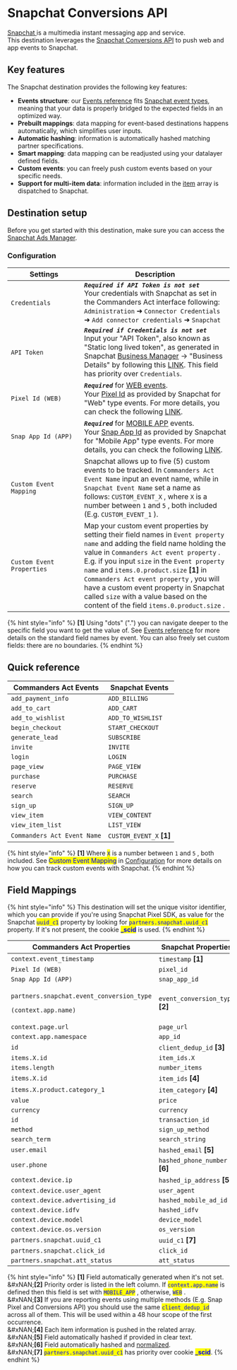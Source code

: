 # Snapchat Conversions API

[Snapchat ](https://www.snapchat.com/)is a multimedia instant messaging app and service. \
This destination leverages the [Snapchat Conversions API](https://marketingapi.snapchat.com/docs/conversion.html#introduction) to push web and app events to Snapchat.

## Key features

The Snapchat destination provides the following key features:

* **Events structure**: our [Events reference](https://community.commandersact.com/platform-x/developers/tracking/events-reference) fits [Snapchat event types](https://marketingapi.snapchat.com/docs/conversion.html#conversion-parameters), meaning that your data is properly bridged to the expected fields in an optimized way.
* **Prebuilt mappings**: data mapping for event-based destinations happens automatically, which simplifies user inputs.
* **Automatic hashing**: information is automatically hashed matching partner specifications.
* **Smart mapping**: data mapping can be readjusted using your datalayer defined fields.
* **Custom events**: you can freely push custom events based on your specific needs.
* **Support for multi-item data**: information included in the [item](https://community.commandersact.com/platform-x/developers/tracking/events-reference#item) array is dispatched to Snapchat.

## Destination setup

Before you get started with this destination, make sure you can access the [Snapchat Ads Manager](https://ads.snapchat.com).

### Configuration

<table><thead><tr><th width="150">Settings</th><th>Description</th></tr></thead><tbody><tr><td><code>Credentials</code></td><td><em><strong><code>Required if API Token is not set</code></strong></em><br>Your credentials with Snapchat as set in the Commanders Act interface following: <code>Administration</code> ➜ <code>Connector Credentials</code> ➜ <code>Add connector credentials</code> ➜ <code>Snapchat</code></td></tr><tr><td><code>API Token</code></td><td><em><strong><code>Required if Credentials is not set</code></strong></em> <br>Input your "API Token", also known as "Static long lived token", as generated in Snapchat <a href="https://business.snapchat.com/">Business Manager</a> → "Business Details" by following this <a href="https://marketingapi.snapchat.com/docs/conversion.html#static-long-lived-tokens">LINK</a>. This field has priority over <code>Credentials</code>.</td></tr><tr><td><code>Pixel Id (WEB)</code></td><td><em><strong><code>Required</code></strong></em> for <a href="https://marketingapi.snapchat.com/docs/conversion.html#web-parameters">WEB events</a>. <br>Your <a href="https://businesshelp.snapchat.com/s/article/pixel-website-install?language=en_US">Pixel Id</a> as provided by Snapchat for "Web" type events. For more details, you can check the following <a href="https://businesshelp.snapchat.com/s/article/pixel-website-install?language=en_US">LINK</a>.</td></tr><tr><td><code>Snap App Id (APP)</code></td><td><em><strong><code>Required</code></strong></em> for <a href="https://marketingapi.snapchat.com/docs/conversion.html#mobile_app-parameters">MOBILE APP</a> events. <br>Your <a href="https://businesshelp.snapchat.com/s/article/snap-app-id?language=en_US">Snap App Id</a> as provided by Snapchat for "Mobile App" type events. For more details, you can check the following <a href="https://businesshelp.snapchat.com/s/article/snap-app-id?language=en_US">LINK</a>.</td></tr><tr><td><code>Custom Event Mapping</code></td><td>Snapchat allows up to five (5) custom events to be tracked. In <code>Commanders Act Event Name</code>  input an event name, while in <code>Snapchat Event Name</code>  set a name as follows: <code>CUSTOM_EVENT_X</code> , where <code>X</code>  is a number between <code>1</code> and <code>5</code> , both included (E.g. <code>CUSTOM_EVENT_1</code> ).  </td></tr><tr><td><code>Custom Event Properties</code></td><td>Map your custom event properties by setting their field names in <code>Event property name</code>  and adding the field name holding the value in <code>Commanders Act event property</code> . E.g. if you input <code>size</code> in the <code>Event property name</code>  and <code>items.0.product.size</code>  <strong>[1]</strong> in <code>Commanders Act event property</code> , you will have a custom event property in Snapchat called <code>size</code> with a value based on the content of the field <code>items.0.product.size</code> .</td></tr></tbody></table>



{% hint style="info" %}
**\[1]** Using "dots" (".") you can navigate deeper to the specific field you want to get the value of. See [Events reference](https://community.commandersact.com/platform-x/developers/tracking/events-reference) for more details on the standard field names by event. You can also freely set custom fields: there are no boundaries.
{% endhint %}

## Quick reference

| Commanders Act Events       | Snapchat Events           |
| --------------------------- | ------------------------- |
| `add_payment_info`          | `ADD_BILLING`             |
| `add_to_cart`               | `ADD_CART`                |
| `add_to_wishlist`           | `ADD_TO_WISHLIST`         |
| `begin_checkout`            | `START_CHECKOUT`          |
| `generate_lead`             | `SUBSCRIBE`               |
| `invite`                    | `INVITE`                  |
| `login`                     | `LOGIN`                   |
| `page_view`                 | `PAGE_VIEW`               |
| `purchase`                  | `PURCHASE`                |
| `reserve`                   | `RESERVE`                 |
| `search`                    | `SEARCH`                  |
| `sign_up`                   | `SIGN_UP`                 |
| `view_item`                 | `VIEW_CONTENT`            |
| `view_item_list`            | `LIST_VIEW`               |
| `Commanders Act Event Name` | `CUSTOM_EVENT_X` **\[1]** |

{% hint style="info" %}
**\[1]** Where <mark style="color:blue;">`X`</mark> is a number between `1` and `5` , both included. See <mark style="color:blue;">Custom Event Mapping</mark> in [Configuration](snapchat-conversions-api.md#configuration) for more details on how you can track custom events with Snapchat.
{% endhint %}

## Field Mappings

{% hint style="info" %}
This destination will set the unique visitor identifier, which you can provide if you're using Snapchat Pixel SDK, as value for the Snapchat <mark style="color:blue;">`uuid_c1`</mark> property by looking for <mark style="color:blue;">`partners.snapchat.uuid_c1`</mark> property. If it's not present, the cookie <mark style="color:blue;">**\_scid**</mark> is used.
{% endhint %}

<table><thead><tr><th width="441">Commanders Act Properties</th><th>Snapchat Properties</th></tr></thead><tbody><tr><td><code>context.event_timestamp</code></td><td><code>timestamp</code> <strong>[1]</strong></td></tr><tr><td><code>Pixel Id (WEB)</code></td><td><code>pixel_id</code></td></tr><tr><td><code>Snap App Id (APP)</code></td><td><code>snap_app_id</code></td></tr><tr><td><p><code>partners.snapchat.event_conversion_type</code></p><p><code>(context.app.name)</code></p></td><td><code>event_conversion_type</code> <strong>[2]</strong></td></tr><tr><td><code>context.page.url</code></td><td><code>page_url</code></td></tr><tr><td><code>context.app.namespace</code></td><td><code>app_id</code></td></tr><tr><td><code>id</code></td><td><code>client_dedup_id</code> <strong>[3]</strong></td></tr><tr><td><code>items.X.id</code></td><td><code>item_ids.X</code></td></tr><tr><td><code>items.length</code></td><td><code>number_items</code></td></tr><tr><td><code>items.X.id</code></td><td><code>item_ids</code> <strong>[4]</strong></td></tr><tr><td><code>items.X.product.category_1</code></td><td><code>item_category</code> <strong>[4]</strong></td></tr><tr><td><code>value</code></td><td><code>price</code></td></tr><tr><td><code>currency</code></td><td><code>currency</code></td></tr><tr><td><code>id</code></td><td><code>transaction_id</code></td></tr><tr><td><code>method</code></td><td><code>sign_up_method</code></td></tr><tr><td><code>search_term</code></td><td><code>search_string</code></td></tr><tr><td><code>user.email</code></td><td><code>hashed_email</code> <strong>[5]</strong></td></tr><tr><td><code>user.phone</code></td><td><code>hashed_phone_number</code> <strong>[6]</strong></td></tr><tr><td><code>context.device.ip</code></td><td><code>hashed_ip_address</code> <strong>[5]</strong></td></tr><tr><td><code>context.device.user_agent</code></td><td><code>user_agent</code></td></tr><tr><td><code>context.device.advertising_id</code></td><td><code>hashed_mobile_ad_id</code></td></tr><tr><td><code>context.device.idfv</code></td><td><code>hashed_idfv</code></td></tr><tr><td><code>context.device.model</code></td><td><code>device_model</code></td></tr><tr><td><code>context.device.os.version</code></td><td><code>os_version</code></td></tr><tr><td><code>partners.snapchat.uuid_c1</code></td><td><code>uuid_c1</code> <strong>[7]</strong></td></tr><tr><td><code>partners.snapchat.click_id</code></td><td><code>click_id</code></td></tr><tr><td><code>partners.snapchat.att_status</code></td><td><code>att_status</code></td></tr></tbody></table>

{% hint style="info" %}
**\[1]** Field automatically generated when it's not set.\
&#xNAN;**\[2]** Priority order is listed in the left column. If <mark style="color:blue;">`context.app.name`</mark> is defined then this field is set with <mark style="color:blue;">`MOBILE_APP`</mark> , otherwise, <mark style="color:blue;">`WEB`</mark> .\
&#xNAN;**\[3]** If you are reporting events using multiple methods (E.g. Snap Pixel and Conversions API) you should use the same <mark style="color:blue;">`client_dedup_id`</mark> across all of them. This will be used within a 48 hour scope of the first occurrence.\
&#xNAN;**\[4]** Each item information is pushed in the related array. \
&#xNAN;**\[5]** Field automatically hashed if provided in clear text.\
&#xNAN;**\[6]** Field automatically hashed and [normalized](https://marketingapi.snapchat.com/docs/conversion.html#data-hygiene).\
&#xNAN;**\[7]** <mark style="color:blue;">`partners.snapchat.uuid_c1`</mark> has priority over cookie <mark style="color:blue;">**\_scid**</mark>.
{% endhint %}
